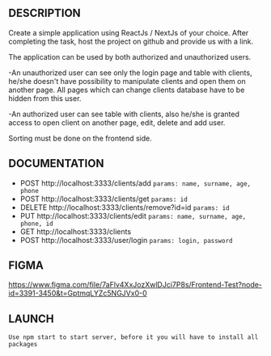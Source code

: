 DESCRIPTION
------------
Create a simple application using ReactJs / NextJs of your choice.
After completing the task, host the project on github and provide us with a link.

The application can be used by both authorized and unauthorized users. 

  -An unauthorized user can see only the login page and table with clients, he/she doesn't have possibility to manipulate clients and open them on another page. All pages which can change clients database have to be hidden from this user.

  -An authorized user can see table with clients, also he/she is granted access to open client on another page, edit, delete and add user.

  Sorting must be done on the frontend side.

DOCUMENTATION
------------
- POST http://localhost:3333/clients/add `params: name, surname, age, phone`
- POST http://localhost:3333/clients/get `params: id`
- DELETE http://localhost:3333/clients/remove?id=id `params: id`
- PUT http://localhost:3333/clients/edit   `params: name, surname, age, phone, id`
- GET http://localhost:3333/clients
- POST http://localhost:3333/user/login `params: login, password`


FIGMA
------------
https://www.figma.com/file/7aFlv4XxJozXwlDJci7P8s/Frontend-Test?node-id=3391-3450&t=GptmqLYZc5NGJVx0-0

LAUNCH
------------
`Use npm start to start server, before it you will have to install all packages`
